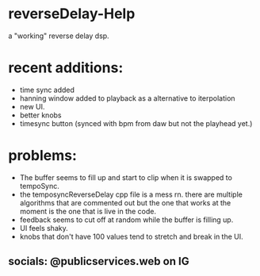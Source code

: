 # reverseDelay-Help
a "working" reverse delay dsp.

# recent additions:
- time sync added
- hanning window added to playback as a alternative to iterpolation
- new UI.
- better knobs
- timesync button (synced with bpm from daw but not the playhead yet.)

# problems:
- The buffer seems to fill up and start to clip when it is swapped to tempoSync.
- the temposyncReverseDelay cpp file is a mess rn. there are multiple algorithms that are commented out but the one that works at the moment is the one that is live in the code.
- feedback seems to cut off at random while the buffer is filling up.
- UI feels shaky.
- knobs that don't have 100 values tend to stretch and break in the UI.


socials:
@publicservices.web on IG
------------------

